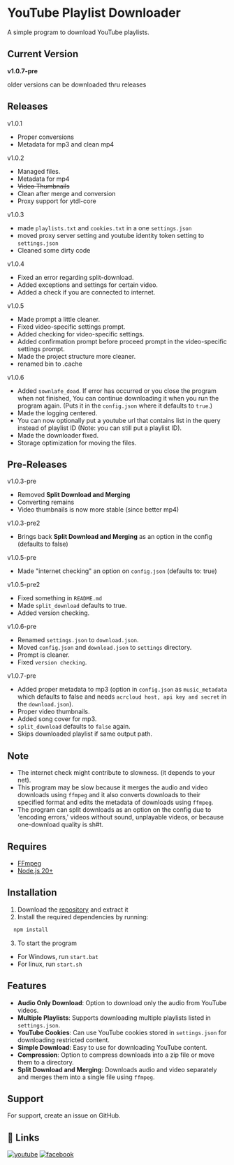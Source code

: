 
# YouTube Playlist Downloader

A simple program to download YouTube playlists.

## Current Version
**v1.0.7-pre**

older versions can be downloaded thru releases

## Releases
v1.0.1
- Proper conversions
- Metadata for mp3 and clean mp4

v1.0.2
- Managed files.
- Metadata for mp4
- ~~Video Thumbnails~~
- Clean after merge and conversion
- Proxy support for ytdl-core

v1.0.3
- made `playlists.txt` and `cookies.txt` in a one `settings.json`
- moved proxy server setting and youtube identity token setting to `settings.json`
- Cleaned some dirty code

v1.0.4
- Fixed an error regarding split-download.
- Added exceptions and settings for certain video.
- Added a check if you are connected to internet.

v1.0.5
- Made prompt a little cleaner.
- Fixed video-specific settings prompt.
- Added checking for video-specific settings.
- Added confirmation prompt before proceed prompt in the video-specific settings prompt.
- Made the project structure more cleaner.
- renamed bin to .cache

v1.0.6
- Added `sownlafe_doad`. If error has occurred or you close the program when not finished, You can continue downloading it when you run the program again. (Puts it in the `config.json` where it defaults to `true`.)
- Made the logging centered.
- You can now optionally put a youtube url that contains list in the query instead of playlist ID (Note: you can still put a playlist ID).
- Made the downloader fixed.
- Storage optimization for moving the files.

## Pre-Releases
v1.0.3-pre
- Removed **Split Download and Merging**
- Converting remains
- Video thumbnails is now more stable (since better mp4)

v1.0.3-pre2
- Brings back **Split Download and Merging** as an option in the config (defaults to false)

v1.0.5-pre
- Made "internet checking" an option on `config.json` (defaults to: true)

v1.0.5-pre2
- Fixed something in `README.md`
- Made `split_download` defaults to true.
- Added version checking.

v1.0.6-pre
- Renamed `settings.json` to `download.json`.
- Moved `config.json` and `download.json` to `settings` directory.
- Prompt is cleaner.
- Fixed `version checking`.

v1.0.7-pre
- Added proper metadata to mp3 (option in `config.json` as `music_metadata` which defaults to false and needs `acrcloud host, api key and secret` in the `download.json`).
- Proper video thumbnails.
- Added song cover for mp3.
- `split_download` defaults to `false` again.
- Skips downloaded playlist if same output path.

## Note
- The internet check might contribute to slowness. (it depends to your net).
- This program may be slow because it merges the audio and video downloads using `ffmpeg` and it also converts downloads to their specified format and edits the metadata of downloads using `ffmpeg`.
- The program can split downloads as an option on the config due to 'encoding errors,' videos without sound, unplayable videos, or because one-download quality is sh#t.

## Requires
- [FFmpeg](https://ffmpeg.org/)
- [Node.js 20+](https://nodejs.org/en)

## Installation

1. Download the [repository](https://github.com/merasugd/yt-playlist-downloader/archive/refs/heads/main.zip) and extract it
2. Install the required dependencies by running:
```bash
  npm install
```
3. To start the program

- For Windows, run ```start.bat```
- For linux, run ```start.sh```
    
## Features

- **Audio Only Download**: Option to download only the audio from YouTube videos.
- **Multiple Playlists**: Supports downloading multiple playlists listed in `settings.json`.
- **YouTube Cookies**: Can use YouTube cookies stored in `settings.json` for downloading restricted content.
- **Simple Download**: Easy to use for downloading YouTube content.
- **Compression**: Option to compress downloads into a zip file or move them to a directory.
- **Split Download and Merging**: Downloads audio and video separately and merges them into a single file using `ffmpeg`.


## Support

For support, create an issue on GitHub.


## 🔗 Links
[![youtube](https://img.shields.io/badge/youtube-FF0000?style=for-the-badge&logo=youtube&logoColor=white)](https://www.youtube.com/@merasu_gd)
[![facebook](https://img.shields.io/badge/facebook-0A66C2?style=for-the-badge&logo=facebook&logoColor=white)](https://www.facebook.com/profile.php?id=61554338001508)

